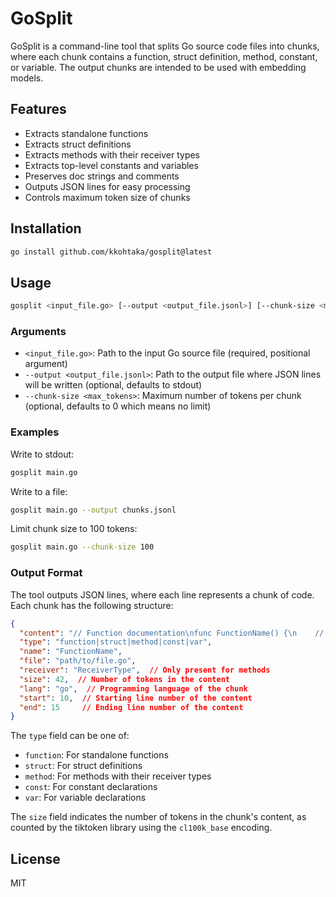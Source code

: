 # GoSplit

GoSplit is a command-line tool that splits Go source code files into chunks, where each chunk contains a function, struct definition, method, constant, or variable. The output chunks are intended to be used with embedding models.

## Features

- Extracts standalone functions
- Extracts struct definitions
- Extracts methods with their receiver types
- Extracts top-level constants and variables
- Preserves doc strings and comments
- Outputs JSON lines for easy processing
- Controls maximum token size of chunks

## Installation

```bash
go install github.com/kkohtaka/gosplit@latest
```

## Usage

```bash
gosplit <input_file.go> [--output <output_file.jsonl>] [--chunk-size <max_tokens>]
```

### Arguments

- `<input_file.go>`: Path to the input Go source file (required, positional argument)
- `--output <output_file.jsonl>`: Path to the output file where JSON lines will be written (optional, defaults to stdout)
- `--chunk-size <max_tokens>`: Maximum number of tokens per chunk (optional, defaults to 0 which means no limit)

### Examples

Write to stdout:
```bash
gosplit main.go
```

Write to a file:
```bash
gosplit main.go --output chunks.jsonl
```

Limit chunk size to 100 tokens:
```bash
gosplit main.go --chunk-size 100
```

### Output Format

The tool outputs JSON lines, where each line represents a chunk of code. Each chunk has the following structure:

```json
{
  "content": "// Function documentation\nfunc FunctionName() {\n    // function body\n}",
  "type": "function|struct|method|const|var",
  "name": "FunctionName",
  "file": "path/to/file.go",
  "receiver": "ReceiverType",  // Only present for methods
  "size": 42,  // Number of tokens in the content
  "lang": "go",  // Programming language of the chunk
  "start": 10,  // Starting line number of the content
  "end": 15     // Ending line number of the content
}
```

The `type` field can be one of:
- `function`: For standalone functions
- `struct`: For struct definitions
- `method`: For methods with their receiver types
- `const`: For constant declarations
- `var`: For variable declarations

The `size` field indicates the number of tokens in the chunk's content, as counted by the tiktoken library using the `cl100k_base` encoding.

## License

MIT
